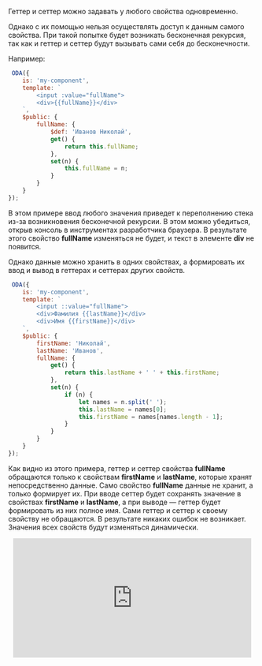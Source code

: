 Геттер и сеттер можно задавать у любого свойства одновременно.

Однако с их помощью нельзя осуществлять доступ к данным самого свойства. При такой попытке будет возникать бесконечная рекурсия, так как и геттер и сеттер будут вызывать сами себя до бесконечности.

Например:

```javascript _run_edit_error_[my-component.js]
 ODA({
    is: 'my-component',
    template: `
        <input :value="fullName">
        <div>{{fullName}}</div>
    `,
    $public: {
        fullName: {
            $def: 'Иванов Николай',
            get() {
                return this.fullName;
            },
            set(n) {
                this.fullName = n;
            }
        }
    }
});
```

В этом примере ввод любого значения приведет к переполнению стека из-за возникновения бесконечной рекурсии. В этом можно убедиться, открыв консоль в инструментах разработчика браузера. В результате этого свойство **fullName** изменяться не будет, и текст в элементе **div** не появится.

Однако данные можно хранить в одних свойствах, а формировать их ввод и вывод в геттерах и сеттерах других свойств.

```javascript _run_edit_[my-component.js]
 ODA({
    is: 'my-component',
    template: `
        <input ::value="fullName">
        <div>Фамилия {{lastName}}</div>
        <div>Имя {{firstName}}</div>
    `,
    $public: {
        firstName: 'Николай',
        lastName: 'Иванов',
        fullName: {
            get() {
                return this.lastName + ' ' + this.firstName;
            },
            set(n) {
                if (n) {
                    let names = n.split(' ');
                    this.lastName = names[0];
                    this.firstName = names[names.length - 1];
                }
            }
        }
    }
});
```

Как видно из этого примера, геттер и сеттер свойства **fullName** обращаются только к свойствам **firstName** и **lastName**, которые хранят непосредственно данные. Само свойство **fullName** данные не хранит, а только формирует их. При вводе сеттер будет сохранять значение в свойствах **firstName** и **lastName**, а при выводе — геттер будет формировать из них полное имя. Сами геттер и сеттер к своему свойству не обращаются. В результате никаких ошибок не возникает. Значения всех свойств будут изменяться динамически.

<div style="position:relative;padding-bottom:48%; margin:10px">
    <iframe src="https://www.youtube.com/embed/fxk6FzfX1D4?start=0" frameborder="0" allow="accelerometer; autoplay; encrypted-media; gyroscope; picture-in-picture" allowfullscreen
    	style="position:absolute;width:100%;height:100%;"></iframe>
</div>
